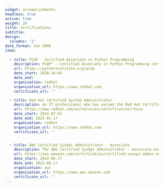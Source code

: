 ```yaml
---
widget: accomplishments
headless: true
active: true
weight: 20
title: Certifications
subtitle: 
design:
  columns: '2'
date_format: Jan 2006
item:
  
  - title: PCAP - Certified Associate in Python Programming
    description: PCAP™ – Certified Associate in Python Programming certification focuses on the Object-Oriented Programming approach to Python, and shows that the individual is familiar with the more advanced aspects of programming.
    url: https://pythoninstitute.org/pcap
    date_start: 2020-10-03
    date_end: 
    organization: redhat
    organization_url: https://www.redhat.com
    certificate_url: ''

  - title: Red Hat Certified System Administrator
    description: An IT professional who has earned the Red Hat Certified System Administrator (RHCSA®) is able to perform the core system administration skills required in Red Hat Enterprise Linux environments. The credential is earned after successfully passing the Red Hat Certified System Administrator (RHCSA) Exam (EX200).
    url: https://www.redhat.com/en/services/certification/rhcsa
    date_start: 2014-07-01
    date_end: 2025-01-17
    organization: redhat
    organization_url: https://www.redhat.com
    certificate_url: ''


  - title: AWS Certified SysOps Administrator - Associate
    description: The AWS Certified SysOps Administrator - Associate examination is intended for systems administrators in a systems operations role with at least one year of experience in deployment, management, and operations on AWS.
    url: https://aws.amazon.com/certification/certified-sysops-admin-associate/
    date_start: 2019-06-17
    date_end: 2022-06-17
    organization: aws
    organization_url: https://www.aws.amazon.com
    certificate_url: ''
---
```

